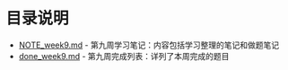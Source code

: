 # 目录说明

- [NOTE_week9.md](https://github.com/dekeshile/algorithm010/blob/master/Week09/NOTE_week9.md)     -    第九周学习笔记：内容包括学习整理的笔记和做题笔记
- [done_week9.md](https://github.com/dekeshile/algorithm010/blob/master/Week09/done_week9.md)     -    第九周完成列表：详列了本周完成的题目

  

  

